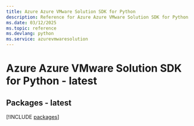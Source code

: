 ```yaml
---
title: Azure Azure VMware Solution SDK for Python
description: Reference for Azure Azure VMware Solution SDK for Python
ms.date: 03/12/2025
ms.topic: reference
ms.devlang: python
ms.service: azurevmwaresolution
---
```

# Azure Azure VMware Solution SDK for Python - latest
## Packages - latest
[!INCLUDE [packages](azure-vmware-solution-index.md)]